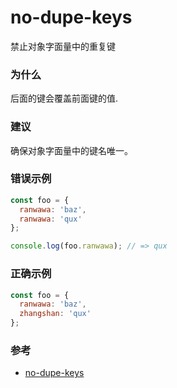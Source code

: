 # no-dupe-keys

禁止对象字面量中的重复键

### 为什么

后面的键会覆盖前面键的值.

### 建议

确保对象字面量中的键名唯一。

### 错误示例

```js
const foo = {
  ranwawa: 'baz',
  ranwawa: 'qux'
};

console.log(foo.ranwawa); // => qux
```

### 正确示例

```js
const foo = {
  ranwawa: 'baz',
  zhangshan: 'qux'
};
```

### 参考

- [no-dupe-keys](https://eslint.org/docs/rules/no-dupe-keys)
